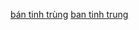 <a href="http://ban-tinh-trung.blogspot.com">bán tinh trùng</a>
<a href="http://ban-tinh-trung.blogspot.com/2014/04/gioi-thieu-dich-vu.html">ban tinh trung</a>
